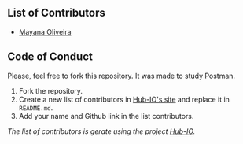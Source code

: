 ## List of Contributors
- [Mayana Oliveira](https://github.com/mayannaoliveira)
<!-- - [Mayana Oliveira](https://github.com/mayannaoliveira) --->

## Code of Conduct

Please, feel free to fork this repository. It was made to study Postman.
1. Fork the repository.
2. Create a new list of contributors in [Hub-IO's site](https://hub-io-mcells-projects.vercel.app/) and replace it in `README.md`.
3. Add your name and Github link in the list contributors.

_The list of contributors is gerate using the project [Hub-IO](https://github.com/minorcell/hub-io)._